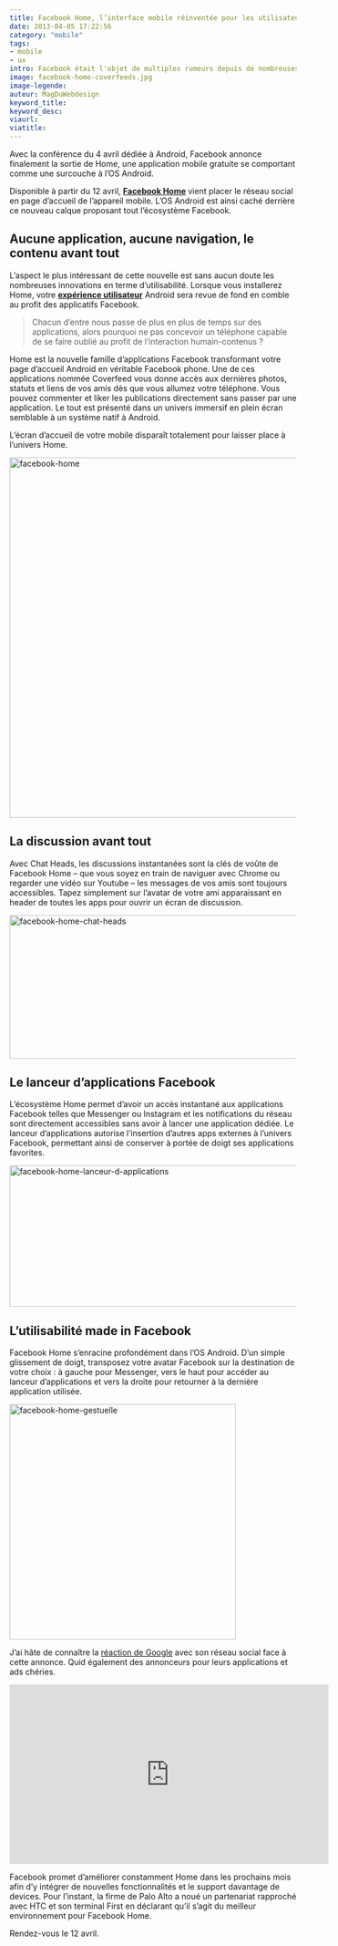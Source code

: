 ```yaml
---
title: Facebook Home, l’interface mobile réinventée pour les utilisateurs, pas pour les apps
date: 2013-04-05 17:22:56
category: "mobile"
tags:
- mobile
- ux
intro: Facebook était l'objet de multiples rumeurs depuis de nombreuses années concernant la sortie d'un hypothétique Facebook phone.
image: facebook-home-coverfeeds.jpg
image-legende:
auteur: MagDuWebdesign
keyword_title:
keyword_desc:
viaurl:
viatitle:
---
```


<p>Avec la conférence du 4 avril dédiée à Android, Facebook annonce finalement la sortie de Home, une application mobile gratuite se comportant comme une surcouche à l’OS Android.</p>
<p>Disponible à partir du 12 avril, <strong><a title="Facebook Home" href="https://www.facebook.com/home" target="_blank">Facebook Home</a></strong> vient placer le réseau social en page d’accueil de l’appareil mobile. L’OS Android est ainsi caché derrière ce nouveau calque proposant tout l’écosystème Facebook.</p>
<h2>Aucune application, aucune navigation, le contenu avant tout</h2>
<p>L’aspect le plus intéressant de cette nouvelle est sans aucun doute les nombreuses innovations en terme d’utilisabilité. Lorsque vous installerez Home, votre <strong><a title="Articles à propos de &quot;UX&quot;" href="http://magazineduwebdesign.com/ux-design/">expérience utilisateur</a></strong> Android sera revue de fond en comble au profit des applicatifs Facebook.</p>
<blockquote><p>Chacun d’entre nous passe de plus en plus de temps sur des applications, alors pourquoi ne pas concevoir un téléphone capable de se faire oublié au profit de l’interaction humain-contenus ?</p></blockquote>
<p>Home est la nouvelle famille d’applications Facebook transformant votre page d’accueil Android en véritable Facebook phone. Une de ces applications nommée Coverfeed vous donne accès aux dernières photos, statuts et liens de vos amis dès que vous allumez votre téléphone. Vous pouvez commenter et liker les publications directement sans passer par une application. Le tout est présenté dans un univers immersif en plein écran semblable à un système natif à Android.</p>
<p>L’écran d’accueil de votre mobile disparaît&nbsp;totalement pour laisser place à l’univers Home.</p>
<p><img class="alignnone size-full wp-image-4364" title="facebook-home" src="https://s3-eu-west-1.amazonaws.com/mdw-images/large/facebook-home-coverfeeds.jpg" alt="facebook-home" width="555" height="632"></p>
<h2>La discussion avant tout</h2>
<p>Avec Chat Heads, les discussions instantanées sont la clés de&nbsp;voûte&nbsp;de Facebook Home – que vous soyez en train de naviguer avec Chrome ou regarder une vidéo sur Youtube – les messages de vos amis sont toujours accessibles. Tapez simplement sur l’avatar de votre ami apparaissant&nbsp;en header de toutes les apps&nbsp;pour ouvrir un écran de discussion.</p>
<p><img class="alignnone size-full wp-image-4363" title="facebook-home-chat-heads" src="https://s3-eu-west-1.amazonaws.com/mdw-images/large/facebook-home-chat-heads.jpg" alt="facebook-home-chat-heads" width="555" height="252"></p>
<h2>Le lanceur d’applications Facebook</h2>
<p>L’écosystème Home permet d’avoir un accès instantané aux applications Facebook telles que Messenger ou Instagram et les notifications du réseau sont directement accessibles sans avoir à lancer une application dédiée. Le lanceur d’applications autorise l’insertion d’autres apps externes à l’univers Facebook, permettant ainsi de conserver à portée de doigt ses applications favorites.</p>
<p><img class="alignnone size-full wp-image-4366" title="facebook-home-lanceur-d-applications" src="https://s3-eu-west-1.amazonaws.com/mdw-images/large/facebook-home-lanceur-d-applications.jpg" alt="facebook-home-lanceur-d-applications" width="555" height="248"></p>
<h2>L’utilisabilité made in Facebook</h2>
<p>Facebook Home s’enracine profondément dans l’OS Android. D’un simple glissement de doigt, transposez votre avatar Facebook sur la destination de votre choix : à gauche pour Messenger, vers le haut pour accéder au lanceur d’applications et vers la droite pour retourner à la dernière application utilisée.</p>
<p><img class="size-full wp-image-4365 aligncenter" title="facebook-home-gestuelle" src="https://s3-eu-west-1.amazonaws.com/mdw-images/large/facebook-home-gestuelle.jpg" alt="facebook-home-gestuelle" width="397" height="413"></p>
<p>J’ai hâte de connaître la <a href="http://tapastic.com/episode/3453" target="_blank">réaction de Google</a> avec son réseau social face à cette annonce. Quid également des annonceurs pour leurs applications et ads chéries.</p>
<p><iframe src="http://www.youtube.com/embed/Lep_DSmSRwE?rel=0" frameborder="0" width="560" height="315"></iframe></p>
<p>Facebook promet d’améliorer constamment Home dans les prochains mois afin d’y intégrer de nouvelles fonctionnalités et le support davantage de devices. Pour l’instant, la firme de Palo Alto a noué un partenariat rapproché avec HTC et son terminal First en déclarant qu’il s’agit du meilleur environnement pour Facebook Home.</p>
<p>Rendez-vous le 12 avril.</p>